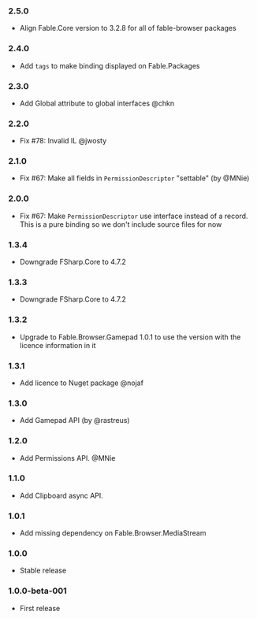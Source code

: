### 2.5.0 

* Align Fable.Core version to 3.2.8 for all of fable-browser packages

### 2.4.0 

* Add `tags` to make binding displayed on Fable.Packages

### 2.3.0

* Add Global attribute to global interfaces @chkn

### 2.2.0

* Fix #78: Invalid IL @jwosty

### 2.1.0

* Fix #67: Make all fields in `PermissionDescriptor` "settable" (by @MNie)

### 2.0.0

* Fix #67: Make `PermissionDescriptor` use interface instead of a record. This is a pure binding so we don't include source files for now

### 1.3.4

* Downgrade FSharp.Core to 4.7.2

### 1.3.3

* Downgrade FSharp.Core to 4.7.2

### 1.3.2

* Upgrade to Fable.Browser.Gamepad 1.0.1 to use the version with the licence information in it

### 1.3.1

* Add licence to Nuget package @nojaf

### 1.3.0

* Add Gamepad API (by @rastreus)

### 1.2.0

* Add Permissions API. @MNie

### 1.1.0

* Add Clipboard async API.

### 1.0.1

* Add missing dependency on Fable.Browser.MediaStream

### 1.0.0

* Stable release

### 1.0.0-beta-001

* First release
